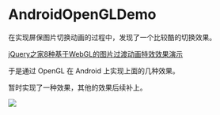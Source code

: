 # AndroidOpenGLDemo

在实现屏保图片切换动画的过程中，发现了一个比较酷的切换效果。

[jQuery之家8种基于WebGL的图片过渡动画特效效果演示](http://www.htmleaf.com/Demo/201911115837.html)

于是通过 OpenGL 在 Android 上实现上面的几种效果。

暂时实现了一种效果，其他的效果后续补上。

![](imgs/demo5.gif)